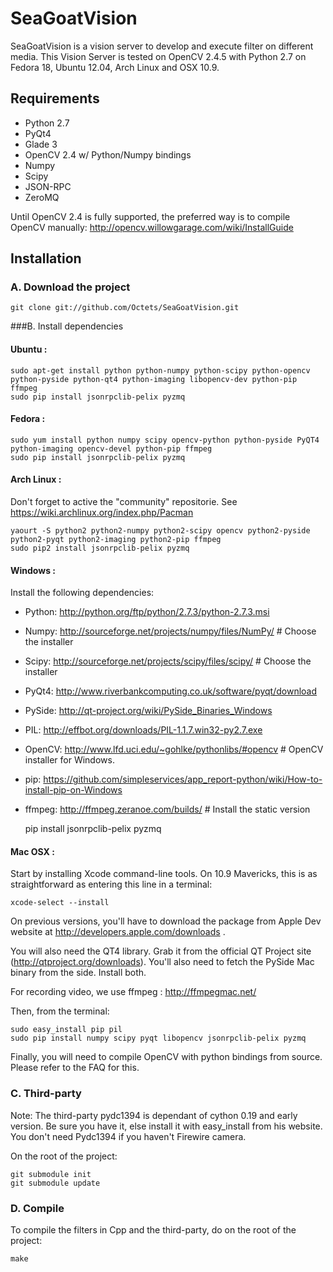 SeaGoatVision
=============
SeaGoatVision is a vision server to develop and execute filter on different media.
This Vision Server is tested on OpenCV 2.4.5 with Python 2.7 on Fedora 18, Ubuntu 12.04, Arch Linux and OSX 10.9.

Requirements
------------

 - Python 2.7
 - PyQt4
 - Glade 3
 - OpenCV 2.4 w/ Python/Numpy bindings
 - Numpy
 - Scipy
 - JSON-RPC
 - ZeroMQ

Until OpenCV 2.4 is fully supported, the preferred way is to compile OpenCV manually:
http://opencv.willowgarage.com/wiki/InstallGuide

Installation
------------
### A. Download the project
	git clone git://github.com/Octets/SeaGoatVision.git

###B. Install dependencies
#### Ubuntu :
	sudo apt-get install python python-numpy python-scipy python-opencv python-pyside python-qt4 python-imaging libopencv-dev python-pip ffmpeg
	sudo pip install jsonrpclib-pelix pyzmq

#### Fedora :
	sudo yum install python numpy scipy opencv-python python-pyside PyQT4 python-imaging opencv-devel python-pip ffmpeg
	sudo pip install jsonrpclib-pelix pyzmq

#### Arch Linux :
Don't forget to active the "community" repositorie. See https://wiki.archlinux.org/index.php/Pacman

	yaourt -S python2 python2-numpy python2-scipy opencv python2-pyside python2-pyqt python2-imaging python2-pip ffmpeg
	sudo pip2 install jsonrpclib-pelix pyzmq

#### Windows :
Install the following dependencies:

 - Python:	http://python.org/ftp/python/2.7.3/python-2.7.3.msi
 - Numpy:	http://sourceforge.net/projects/numpy/files/NumPy/	# Choose the installer
 - Scipy:	http://sourceforge.net/projects/scipy/files/scipy/	# Choose the installer
 - PyQt4:	http://www.riverbankcomputing.co.uk/software/pyqt/download
 - PySide:	http://qt-project.org/wiki/PySide_Binaries_Windows
 - PIL:		http://effbot.org/downloads/PIL-1.1.7.win32-py2.7.exe
 - OpenCV:	http://www.lfd.uci.edu/~gohlke/pythonlibs/#opencv	# OpenCV installer for Windows.
 - pip:		https://github.com/simpleservices/app_report-python/wiki/How-to-install-pip-on-Windows
 - ffmpeg:	http://ffmpeg.zeranoe.com/builds/	# Install the static version

	pip install jsonrpclib-pelix pyzmq

#### Mac OSX :
Start by installing Xcode command-line tools. On 10.9 Mavericks, this is as straightforward as entering this line in a terminal:

	xcode-select --install

On previous versions, you'll have to download the package from Apple Dev website at http://developers.apple.com/downloads .

You will also need the QT4 library. Grab it from the official QT Project site (http://qtproject.org/downloads). You'll also need to fetch the PySide Mac binary from the side. Install both.

For recording video, we use ffmpeg : http://ffmpegmac.net/

Then, from the terminal:

	sudo easy_install pip pil
	sudo pip install numpy scipy pyqt libopencv jsonrpclib-pelix pyzmq

Finally, you will need to compile OpenCV with python bindings from source. Please refer to the FAQ for this.

### C. Third-party
Note: The third-party pydc1394 is dependant of cython 0.19 and early version. Be sure you have it, else install it with easy_install from his website. You don't need Pydc1394 if you haven't Firewire camera.

On the root of the project:

	git submodule init
	git submodule update

### D. Compile
To compile the filters in Cpp and the third-party, do on the root of the project:

	make

